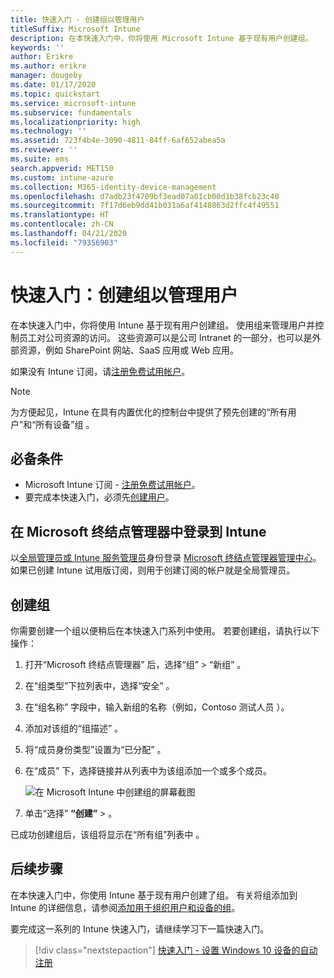 ```yaml
---
title: 快速入门 - 创建组以管理用户
titleSuffix: Microsoft Intune
description: 在本快速入门中，你将使用 Microsoft Intune 基于现有用户创建组。
keywords: ''
author: Erikre
ms.author: erikre
manager: dougeby
ms.date: 01/17/2020
ms.topic: quickstart
ms.service: microsoft-intune
ms.subservice: fundamentals
ms.localizationpriority: high
ms.technology: ''
ms.assetid: 723f4b4e-3090-4811-84ff-6af652abea5a
ms.reviewer: ''
ms.suite: ems
search.appverid: MET150
ms.custom: intune-azure
ms.collection: M365-identity-device-management
ms.openlocfilehash: d7adb23f4709bf3ead07a01cb00d1b38fcb23c40
ms.sourcegitcommit: 7f17d6eb9dd41b031a6af4148863d2ffc4f49551
ms.translationtype: HT
ms.contentlocale: zh-CN
ms.lasthandoff: 04/21/2020
ms.locfileid: "79356903"
---
```

# <a name="quickstart-create-a-group-to-manage-users"></a>快速入门：创建组以管理用户

在本快速入门中，你将使用 Intune 基于现有用户创建组。 使用组来管理用户并控制员工对公司资源的访问。 这些资源可以是公司 Intranet 的一部分，也可以是外部资源，例如 SharePoint 网站、SaaS 应用或 Web 应用。

如果没有 Intune 订阅，请[注册免费试用帐户](free-trial-sign-up.md)。

>[!NOTE]
>为方便起见，Intune 在具有内置优化的控制台中提供了预先创建的“所有用户”和“所有设备”组   。

## <a name="prerequisites"></a>必备条件

- Microsoft Intune 订阅 - [注册免费试用帐户](../fundamentals/free-trial-sign-up.md)。
- 要完成本快速入门，必须先[创建用户](quickstart-create-user.md)。

## <a name="sign-in-to-intune-in-the-microsoft-endpoint-manager"></a>在 Microsoft 终结点管理器中登录到 Intune

以[全局管理员或 Intune 服务管理员](https://go.microsoft.com/fwlink/?linkid=2109431)身份登录 [Microsoft 终结点管理器管理中心](users-add.md#types-of-administrators)。 如果已创建 Intune 试用版订阅，则用于创建订阅的帐户就是全局管理员。

## <a name="create-a-group"></a>创建组

你需要创建一个组以便稍后在本快速入门系列中使用。 若要创建组，请执行以下操作：

1. 打开“Microsoft 终结点管理器”  后，选择“组”   > “新组”  。
2. 在“组类型”下拉列表中，选择“安全”   。
3. 在“组名称”  字段中，输入新组的名称（例如，Contoso 测试人员  ）。
4. 添加对该组的“组描述”  。
5. 将“成员身份类型”设置为“已分配”   。 
6. 在“成员”  下，选择链接并从列表中为该组添加一个或多个成员。

    ![在 Microsoft Intune 中创建组的屏幕截图](./media/quickstart-create-group/quickstart-use-groups-01.png)

7. 单击“选择” **“创建”**  >   。

已成功创建组后，该组将显示在“所有组”列表中  。 

## <a name="next-steps"></a>后续步骤

在本快速入门中，你使用 Intune 基于现有用户创建了组。 有关将组添加到 Intune 的详细信息，请参阅[添加用于组织用户和设备的组](groups-add.md)。

要完成这一系列的 Intune 快速入门，请继续学习下一篇快速入门。

> [!div class="nextstepaction"]
> [快速入门 - 设置 Windows 10 设备的自动注册](../enrollment/quickstart-setup-auto-enrollment.md)

